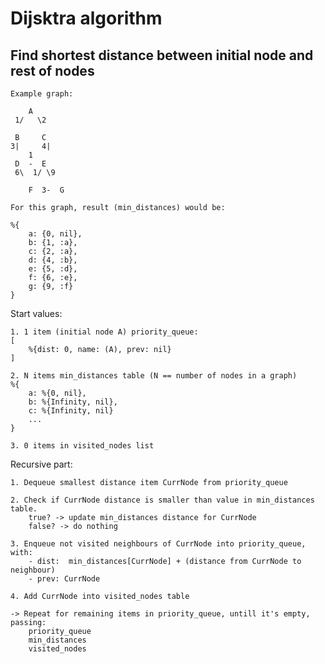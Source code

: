
# Dijsktra algorithm
## Find shortest distance between initial node and rest of nodes

    Example graph:

        A   
     1/   \2

     B     C  
    3|     4|
        1
     D  -  E
     6\  1/ \9
         
        F  3-  G

    For this graph, result (min_distances) would be:
    
    %{
        a: {0, nil},
        b: {1, :a},
        c: {2, :a},
        d: {4, :b},
        e: {5, :d},
        f: {6, :e},
        g: {9, :f}
    }

Start values:

    1. 1 item (initial node A) priority_queue:
    [
        %{dist: 0, name: (A), prev: nil}
    ]

    2. N items min_distances table (N == number of nodes in a graph)
    %{
        a: %{0, nil},
        b: %{Infinity, nil},
        c: %{Infinity, nil}
        ...
    }

    3. 0 items in visited_nodes list

Recursive part:

    1. Dequeue smallest distance item CurrNode from priority_queue
    
    2. Check if CurrNode distance is smaller than value in min_distances table.
        true? -> update min_distances distance for CurrNode
        false? -> do nothing

    3. Enqueue not visited neighbours of CurrNode into priority_queue, with: 
        - dist:  min_distances[CurrNode] + (distance from CurrNode to neighbour)
        - prev: CurrNode

    4. Add CurrNode into visited_nodes table
    
    -> Repeat for remaining items in priority_queue, untill it's empty, passing:
        priority_queue
        min_distances 
        visited_nodes
